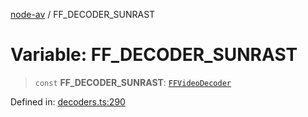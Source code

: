 [node-av](../globals.md) / FF\_DECODER\_SUNRAST

# Variable: FF\_DECODER\_SUNRAST

> `const` **FF\_DECODER\_SUNRAST**: [`FFVideoDecoder`](../type-aliases/FFVideoDecoder.md)

Defined in: [decoders.ts:290](https://github.com/seydx/av/blob/f8631fc881b394300b1479f511d55cf1c370a87f/src/constants/decoders.ts#L290)
